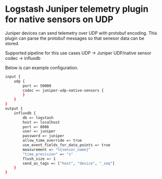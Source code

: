 # Logstash Juniper telemetry plugin for native sensors on UDP

Juniper devices can send telemetry over UDP with protobuf encoding.
This plugin can parse the protobuf messages so that senesor data can be stored.

Supported pipeline for this use cases UDP -> Juniper UDP/native sensor codec -> influxdb

Below is can example configuration.

```sh
input {
    udp {
        port => 50000
        codec => juniper-udp-native-sensors {
        }
    }
}
output {
    influxdb {
        db => logstash
        host => localhost
        port => 8086
        user => juniper
        password => juniper
        allow_time_override => true
        use_event_fields_for_data_points => true
        measurement => "%{sensor_name}"
        "time_precision" => "s"
        flush_size => 1
        send_as_tags => ["host", "device", "_seq"]
    }
}
```
